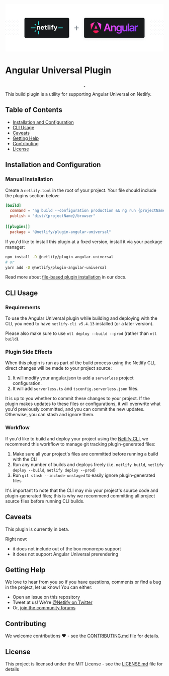 ![Netlify Build plugin Angular Universal – Run Angular Universal seamlessly on Netlify](netlify-plugin-angular.png)

# Angular Universal Plugin

<p align="center">
  <a aria-label="npm version" href="https://www.npmjs.com/package/@netlify/plugin-angular-universal">
    <img alt="" src="https://img.shields.io/npm/v/@netlify/plugin-angular-universal">
  </a>
  <a aria-label="MIT License" href="https://img.shields.io/npm/l/@netlify/plugin-angular-universal">
    <img alt="" src="https://img.shields.io/badge/License-MIT-yellow.svg">
  </a>
</p>

This build plugin is a utility for supporting Angular Universal on Netlify.

## Table of Contents

- [Installation and Configuration](#installation-and-configuration)
- [CLI Usage](#cli-usage)
- [Caveats](#caveats)
- [Getting Help](#getting-help)
- [Contributing](#contributing)
- [License](#license)

## Installation and Configuration

### Manual Installation

Create a `netlify.toml` in the root of your project. Your file should include the plugins section below:

```toml
[build]
  command = "ng build --configuration production && ng run {projectName}:serverless:production"
  publish = "dist/{projectName}/browser"

[[plugins]]
  package = "@netlify/plugin-angular-universal"
```

If you'd like to install this plugin at a fixed version, install it via your package manager:

```bash
npm install -D @netlify/plugin-angular-universal
# or
yarn add -D @netlify/plugin-angular-universal
```

Read more about [file-based plugin installation](https://docs.netlify.com/configure-builds/build-plugins/#file-based-installation)
in our docs.

## CLI Usage

### Requirements

To use the Angular Universal plugin while building and deploying with the CLI, you need to have `netlify-cli v5.4.13` installed (or a later version).

Please also make sure to use `ntl deploy --build --prod` (rather than `ntl build`).

### Plugin Side Effects

When this plugin is run as part of the build process using the Netlify CLI, direct changes will be made to your project source:

1. It will modify your angular.json to add a `serverless` project configuration.
2. It will add `serverless.ts` and `tsconfig.serverless.json` files.

It is up to you whether to commit these changes to your project. If the plugin makes updates to these files or configurations, it will overwrite what you'd previously committed, and you can commit the new updates. Otherwise, you can stash and ignore them.

### Workflow

If you'd like to build and deploy your project using the
[Netlify CLI](https://docs.netlify.com/cli/get-started/), we recommend this
workflow to manage git tracking plugin-generated files:

1. Make sure all your project's files are committed before running a build with
   the CLI
2. Run any number of builds and deploys freely (i.e. `netlify build`,
   `netlify deploy --build`, `netlify deploy --prod`)
3. Run `git stash --include-unstaged` to easily ignore plugin-generated files

It's important to note that the CLI may mix your project's source code and
plugin-generated files; this is why we recommend committing all project source
files before running CLI builds.

## Caveats

This plugin is currently in beta.

Right now:
- it does not include out of the box monorepo support
- it does not support Angular Universal prerendering

## Getting Help

We love to hear from you so if you have questions, comments or find a bug in the
project, let us know! You can either:

- Open an issue on this repository
- Tweet at us! We're [@Netlify on Twitter](https://twitter.com/Netlify)
- Or, [join the community forums](https://answers.netlify.com)

## Contributing

We welcome contributions ❤️ - see the [CONTRIBUTING.md](docs/CONTRIBUTING.md) file
for details.

## License

This project is licensed under the MIT License - see the
[LICENSE.md](LICENSE.md) file for details
